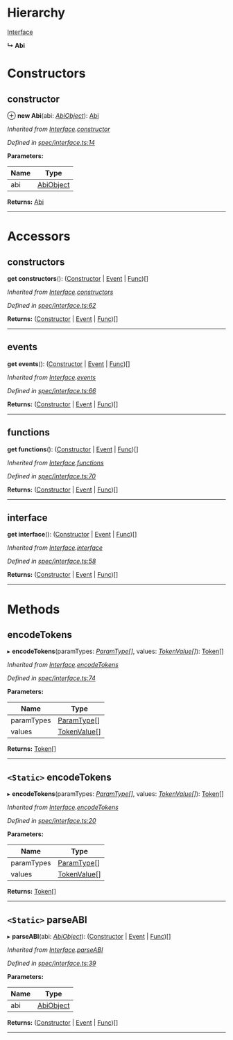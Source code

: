 

# Hierarchy

 [Interface](_spec_interface_.interface.md)

**↳ Abi**

# Constructors

<a id="constructor"></a>

##  constructor

⊕ **new Abi**(abi: *[AbiObject](../modules/_types_.md#abiobject)*): [Abi](_abi_.abi.md)

*Inherited from [Interface](_spec_interface_.interface.md).[constructor](_spec_interface_.interface.md#constructor)*

*Defined in [spec/interface.ts:14](https://github.com/paritytech/js-libs/blob/e18d839/packages/abi/src/spec/interface.ts#L14)*

**Parameters:**

| Name | Type |
| ------ | ------ |
| abi | [AbiObject](../modules/_types_.md#abiobject) |

**Returns:** [Abi](_abi_.abi.md)

___

# Accessors

<a id="constructors"></a>

##  constructors

**get constructors**(): ([Constructor](_spec_constructor_.constructor.md) \| [Event](_spec_event_event_.event.md) \| [Func](_spec_function_.func.md))[]

*Inherited from [Interface](_spec_interface_.interface.md).[constructors](_spec_interface_.interface.md#constructors)*

*Defined in [spec/interface.ts:62](https://github.com/paritytech/js-libs/blob/e18d839/packages/abi/src/spec/interface.ts#L62)*

**Returns:** ([Constructor](_spec_constructor_.constructor.md) \| [Event](_spec_event_event_.event.md) \| [Func](_spec_function_.func.md))[]

___
<a id="events"></a>

##  events

**get events**(): ([Constructor](_spec_constructor_.constructor.md) \| [Event](_spec_event_event_.event.md) \| [Func](_spec_function_.func.md))[]

*Inherited from [Interface](_spec_interface_.interface.md).[events](_spec_interface_.interface.md#events)*

*Defined in [spec/interface.ts:66](https://github.com/paritytech/js-libs/blob/e18d839/packages/abi/src/spec/interface.ts#L66)*

**Returns:** ([Constructor](_spec_constructor_.constructor.md) \| [Event](_spec_event_event_.event.md) \| [Func](_spec_function_.func.md))[]

___
<a id="functions"></a>

##  functions

**get functions**(): ([Constructor](_spec_constructor_.constructor.md) \| [Event](_spec_event_event_.event.md) \| [Func](_spec_function_.func.md))[]

*Inherited from [Interface](_spec_interface_.interface.md).[functions](_spec_interface_.interface.md#functions)*

*Defined in [spec/interface.ts:70](https://github.com/paritytech/js-libs/blob/e18d839/packages/abi/src/spec/interface.ts#L70)*

**Returns:** ([Constructor](_spec_constructor_.constructor.md) \| [Event](_spec_event_event_.event.md) \| [Func](_spec_function_.func.md))[]

___
<a id="interface"></a>

##  interface

**get interface**(): ([Constructor](_spec_constructor_.constructor.md) \| [Event](_spec_event_event_.event.md) \| [Func](_spec_function_.func.md))[]

*Inherited from [Interface](_spec_interface_.interface.md).[interface](_spec_interface_.interface.md#interface)*

*Defined in [spec/interface.ts:58](https://github.com/paritytech/js-libs/blob/e18d839/packages/abi/src/spec/interface.ts#L58)*

**Returns:** ([Constructor](_spec_constructor_.constructor.md) \| [Event](_spec_event_event_.event.md) \| [Func](_spec_function_.func.md))[]

___

# Methods

<a id="encodetokens"></a>

##  encodeTokens

▸ **encodeTokens**(paramTypes: *[ParamType](_spec_paramtype_paramtype_.paramtype.md)[]*, values: *[TokenValue](../modules/_types_.md#tokenvalue)[]*): [Token](_token_token_.token.md)[]

*Inherited from [Interface](_spec_interface_.interface.md).[encodeTokens](_spec_interface_.interface.md#encodetokens)*

*Defined in [spec/interface.ts:74](https://github.com/paritytech/js-libs/blob/e18d839/packages/abi/src/spec/interface.ts#L74)*

**Parameters:**

| Name | Type |
| ------ | ------ |
| paramTypes | [ParamType](_spec_paramtype_paramtype_.paramtype.md)[] |
| values | [TokenValue](../modules/_types_.md#tokenvalue)[] |

**Returns:** [Token](_token_token_.token.md)[]

___
<a id="encodetokens-1"></a>

## `<Static>` encodeTokens

▸ **encodeTokens**(paramTypes: *[ParamType](_spec_paramtype_paramtype_.paramtype.md)[]*, values: *[TokenValue](../modules/_types_.md#tokenvalue)[]*): [Token](_token_token_.token.md)[]

*Inherited from [Interface](_spec_interface_.interface.md).[encodeTokens](_spec_interface_.interface.md#encodetokens-1)*

*Defined in [spec/interface.ts:20](https://github.com/paritytech/js-libs/blob/e18d839/packages/abi/src/spec/interface.ts#L20)*

**Parameters:**

| Name | Type |
| ------ | ------ |
| paramTypes | [ParamType](_spec_paramtype_paramtype_.paramtype.md)[] |
| values | [TokenValue](../modules/_types_.md#tokenvalue)[] |

**Returns:** [Token](_token_token_.token.md)[]

___
<a id="parseabi"></a>

## `<Static>` parseABI

▸ **parseABI**(abi: *[AbiObject](../modules/_types_.md#abiobject)*): ([Constructor](_spec_constructor_.constructor.md) \| [Event](_spec_event_event_.event.md) \| [Func](_spec_function_.func.md))[]

*Inherited from [Interface](_spec_interface_.interface.md).[parseABI](_spec_interface_.interface.md#parseabi)*

*Defined in [spec/interface.ts:39](https://github.com/paritytech/js-libs/blob/e18d839/packages/abi/src/spec/interface.ts#L39)*

**Parameters:**

| Name | Type |
| ------ | ------ |
| abi | [AbiObject](../modules/_types_.md#abiobject) |

**Returns:** ([Constructor](_spec_constructor_.constructor.md) \| [Event](_spec_event_event_.event.md) \| [Func](_spec_function_.func.md))[]

___

